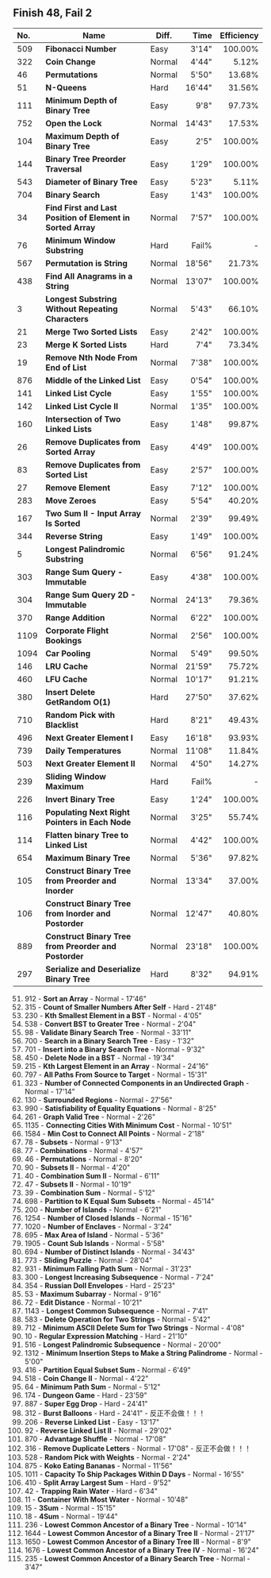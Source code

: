 ## Finish 48, Fail 2

| No. | Name | Diff. | Time | Efficiency |
|:----|------|-------|-----:|-----------:|
| 509 | **Fibonacci Number** | Easy | 3'14" | 100.00% |
| 322 | **Coin Change** | Normal | 4'44" | 5.12% |
| 46 | **Permutations** | Normal | 5'50" | 13.68% |
| 51 | **N-Queens** | Hard | 16'44" | 31.56% |
| 111 | **Minimum Depth of Binary Tree** | Easy | 9'8" | 97.73% |
| 752 | **Open the Lock** | Normal | 14'43" | 17.53% |
| 104 | **Maximum Depth of Binary Tree** | Easy | 2'5" | 100.00% |
| 144 | **Binary Tree Preorder Traversal** | Easy | 1'29" | 100.00% |
| 543 | **Diameter of Binary Tree** | Easy | 5'23" | 5.11% |
| 704 | **Binary Search** | Easy | 1'43" | 100.00% |
| 34 | **Find First and Last Position of Element in Sorted Array** | Normal | 7'57" | 100.00% |
| 76 | **Minimum Window Substring** | Hard | Fail% | - |
| 567 | **Permutation is String** | Normal | 18'56" | 21.73% |
| 438 | **Find All Anagrams in a String** | Normal | 13'07" | 100.00% |
| 3 | **Longest Substring Without Repeating Characters** | Normal | 5'43" | 66.10% |
| 21 | **Merge Two Sorted Lists** | Easy | 2'42" | 100.00% |
| 23 | **Merge K Sorted Lists** | Hard | 7'4" | 73.34% |
| 19 | **Remove Nth Node From End of List** | Normal | 7'38" | 100.00% |
| 876 | **Middle of the Linked List** | Easy | 0'54" | 100.00% |
| 141 | **Linked List Cycle** | Easy | 1'55" | 100.00% |
| 142 | **Linked List Cycle II** | Normal | 1'35" | 100.00% |
| 160 | **Intersection of Two Linked Lists** | Easy | 1'48" | 99.87% |
| 26 | **Remove Duplicates from Sorted Array** | Easy | 4'49" | 100.00% |
| 83 | **Remove Duplicates from Sorted List** | Easy | 2'57" | 100.00% |
| 27 | **Remove Element** | Easy | 7'12" | 100.00% |
| 283 | **Move Zeroes** | Easy | 5'54" | 40.20% |
| 167 | **Two Sum II - Input Array Is Sorted** | Normal | 2'39" | 99.49% |
| 344 | **Reverse String** | Easy | 1'49" | 100.00% |
| 5 | **Longest Palindromic Substring** | Normal | 6'56" | 91.24% |
| 303 | **Range Sum Query - Immutable** | Easy | 4'38" | 100.00% |
| 304 | **Range Sum Query 2D - Immutable** | Normal | 24'13" | 79.36% |
| 370 | **Range Addition** | Normal | 6'22" | 100.00% |
| 1109 | **Corporate Flight Bookings** | Normal | 2'56" | 100.00% |
| 1094 | **Car Pooling** | Normal | 5'49" | 99.50% |
| 146 | **LRU Cache** | Normal | 21'59" | 75.72% |
| 460 | **LFU Cache** | Normal | 10'17" | 91.21% |
| 380 | **Insert Delete GetRandom O(1)** | Hard | 27'50" | 37.62% |
| 710 | **Random Pick with Blacklist** | Hard | 8'21" | 49.43% |
| 496 | **Next Greater Element I** | Easy | 16'18" | 93.93% |
| 739 | **Daily Temperatures** | Normal | 11'08" | 11.84% |
| 503 | **Next Greater Element II** | Normal | 4'50" | 14.27% |
| 239 | **Sliding Window Maximum** | Hard | Fail% | - |
| 226 | **Invert Binary Tree** | Easy | 1'24" | 100.00% |
| 116 | **Populating Next Right Pointers in Each Node** | Normal | 3'25" | 55.74% |
| 114 | **Flatten binary Tree to Linked List** | Normal | 4'42" | 100.00% |
| 654 | **Maximum Binary Tree** | Normal | 5'36" | 97.82% |
| 105 | **Construct Binary Tree from Preorder and Inorder** | Normal | 13'34" | 37.00% |
| 106 | **Construct Binary Tree from Inorder and Postorder** | Normal | 12'47" | 40.80% |
| 889 | **Construct Binary Tree from Preorder and Postorder** | Normal | 23'18" | 100.00% |
| 297 | **Serialize and Deserialize Binary Tree** | Hard | 8'32" | 94.91% |

51. 912 - **Sort an Array** - Normal - 17'46"
52. 315 - **Count of Smaller Numbers After Self** - Hard - 21'48"
53. 230 - **Kth Smallest Element in a BST** - Normal - 4'05"
54. 538 - **Convert BST to Greater Tree** - Normal - 2'04"
55. 98 - **Validate Binary Search Tree** - Normal - 33'11"
56. 700 - **Search in a Binary Search Tree** - Easy - 1'32"
57. 701 - **Insert into a Binary Search Tree** - Normal - 9'32"
58. 450 - **Delete Node in a BST** - Normal - 19'34"
59. 215 - **Kth Largest Element in an Array** - Normal - 24'16"
60. 797 - **All Paths From Source to Target** - Normal - 15'31"
61. 323 - **Number of Connected Components in an Undirected Graph** - Normal - 17'14"
62. 130 - **Surrounded Regions** - Normal - 27'56"
63. 990 - **Satisfiability of Equality Equations** - Normal - 8'25"
64. 261 - **Graph Valid Tree** - Normal - 2'26"
65. 1135 - **Connecting Cities With Minimum Cost** - Normal - 10'51"
66. 1584 - **Min Cost to Connect All Points** - Normal - 2'18"
67. 78 - **Subsets** - Normal - 9'13"
68. 77 - **Combinations** - Normal - 4'57"
69. 46 - **Permutations** - Normal - 8'20"
70. 90 - **Subsets II** - Normal - 4'20"
71. 40 - **Combination Sum II** - Normal - 6'11"
72. 47 - **Subsets II** - Normal - 10'19"
73. 39 - **Combination Sum** - Normal - 5'12"
74. 698 - **Partition to K Equal Sum Subsets** - Normal - 45'14"
75. 200 - **Number of Islands** - Normal - 6'21"
76. 1254 - **Number of Closed Islands** - Normal - 15'16"
77. 1020 - **Number of Enclaves** - Normal - 3'24"
78. 695 - **Max Area of Island** - Normal - 5'36"
79. 1905 - **Count Sub Islands** - Normal - 5'58"
80. 694 - **Number of Distinct Islands** - Normal - 34'43"
81. 773 - **Sliding Puzzle** - Normal - 28'04"
82. 931 - **Minimum Falling Path Sum** - Normal - 31'23"
83. 300 - **Longest Increasing Subsequence** - Normal - 7'24"
84. 354 - **Russian Doll Envelopes** - Hard - 25'23"
85. 53 - **Maximum Subarray** - Normal - 9'16"
86. 72 - **Edit Distance** - Normal - 10'21"
87. 1143 - **Longest Common Subsequence** - Normal - 7'41"
88. 583 - **Delete Operation for Two Strings** - Normal - 5'42"
89. 712 - **Minimum ASCII Delete Sum for Two Strings** - Normal - 4'08"
90. 10 - **Regular Expression Matching** - Hard - 21'10"
91. 516 - **Longest Palindromic Subsequence** - Normal - 20'00"
92. 1312 - **Minimum Insertion Steps to Make a String Palindrome** - Normal - 5'00"
93. 416 - **Partition Equal Subset Sum** - Normal - 6'49"
94. 518 - **Coin Change II** - Normal - 4'22"
95. 64 - **Minimum Path Sum** - Normal - 5'12"
96. 174 - **Dungeon Game** - Hard - 23'59"
97. 887 - **Super Egg Drop** - Hard - 24'41"
98. 312 - **Burst Balloons** - Hard - 24'41" - 反正不会做！！！
99. 206 - **Reverse Linked List** - Easy - 13'17"
100. 92 - **Reverse Linked List II** - Normal - 29'02"
101. 870 - **Advantage Shuffle** - Normal - 17'08"
102. 316 - **Remove Duplicate Letters** - Normal - 17'08" - 反正不会做！！！
103. 528 - **Random Pick with Weights** - Normal - 2'24"
104. 875 - **Koko Eating Bananas** - Normal - 11'56"
105. 1011 - **Capacity To Ship Packages Within D Days** - Normal - 16'55"
106. 410 - **Split Array Largest Sum** - Hard - 9'52"
107. 42 - **Trapping Rain Water** - Hard - 6'34"
108. 11 - **Container With Most Water** - Normal - 10'48"
109. 15 - **3Sum** - Normal - 15'15"
110. 18 - **4Sum** - Normal - 19'44"
111. 236 - **Lowest Common Ancestor of a Binary Tree** - Normal - 10'14"
112. 1644 - **Lowest Common Ancestor of a Binary Tree II** - Normal - 21'17"
113. 1650 - **Lowest Common Ancestor of a Binary Tree III** - Normal - 8'9"
114. 1676 - **Lowest Common Ancestor of a Binary Tree IV** - Normal - 16'24"
115. 235 - **Lowest Common Ancestor of a Binary Search Tree** - Normal - 3'47"